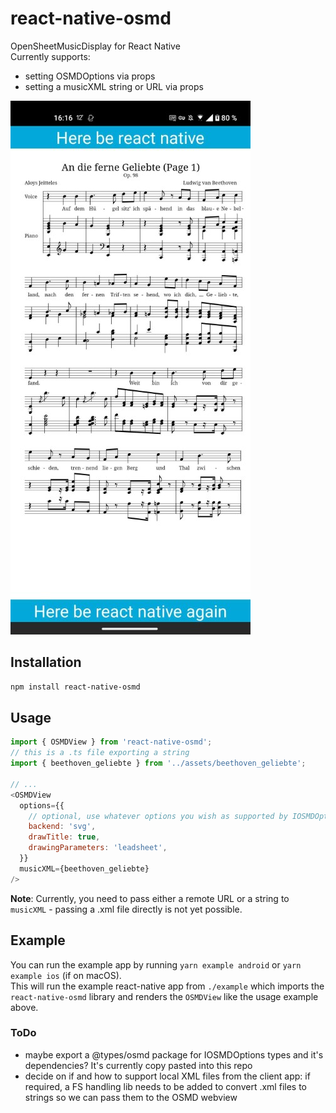# react-native-osmd

OpenSheetMusicDisplay for React Native  
Currently supports:
- setting OSMDOptions via props
- setting a musicXML string or URL via props

![Screenshot](screenshot.jpg)

## Installation

```sh
npm install react-native-osmd
```

## Usage

```js
import { OSMDView } from 'react-native-osmd';
// this is a .ts file exporting a string
import { beethoven_geliebte } from '../assets/beethoven_geliebte';

// ...
<OSMDView
  options={{
    // optional, use whatever options you wish as supported by IOSMDOptions
    backend: 'svg',
    drawTitle: true,
    drawingParameters: 'leadsheet',
  }}
  musicXML={beethoven_geliebte}
/>
```

**Note**: Currently, you need to pass either a remote URL or a string to `musicXML` - passing a .xml file directly is not yet possible.

## Example
You can run the example app by running `yarn example android` or `yarn example ios` (if on macOS).   
This will run the example react-native app from `./example` which imports the `react-native-osmd` library and renders the `OSMDView` like the usage example above.


### ToDo
- maybe export a @types/osmd package for IOSMDOptions types and it's dependencies? It's currently copy pasted into this repo
- decide on if and how to support local XML files from the client app: if required, a FS handling lib needs to be added to convert .xml files to strings so we can pass them to the OSMD webview

